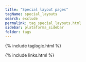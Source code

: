 ```yaml
---
title: "Special layout pages"
tagName: special_layouts
search: exclude
permalink: tag_special_layouts.html
sidebar: plataforma_sidebar
folder: tags
---
```


{% include taglogic.html %}

{% include links.html %}
